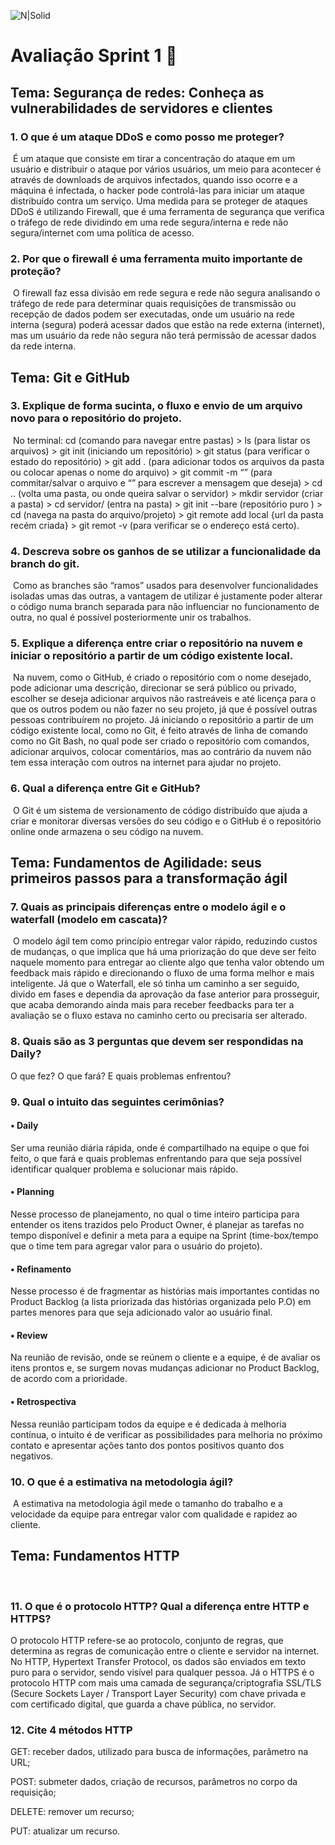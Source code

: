 ![N|Solid](https://apn-portal--c.na211.content.force.com/servlet/servlet.ImageServer?id=0158a000005eHP3AAM&oid=00DE0000000c48tMAA)

# Avaliação Sprint 1  📝





## Tema: Segurança de redes: Conheça as vulnerabilidades de servidores e clientes 



### 1. O que é um ataque DDoS e como posso me proteger?

​	É um ataque que consiste em tirar a concentração do ataque em um usuário e distribuir o ataque por vários usuários, um meio para acontecer é através de downloads de arquivos infectados, quando isso ocorre e a máquina é infectada, o hacker pode controlá-las para iniciar um ataque distribuído contra um serviço.  Uma medida para se proteger de ataques DDoS é utilizando Firewall, que é uma ferramenta de segurança que verifica o tráfego de rede dividindo em uma rede segura/interna e rede não segura/internet com uma política de acesso.

### 2. Por que o firewall é uma ferramenta muito importante de proteção?

​	O firewall faz essa divisão em rede segura e rede não segura analisando o tráfego de rede para determinar quais requisições de transmissão ou recepção de dados podem ser executadas, onde um usuário na rede interna (segura) poderá acessar dados que estão na rede externa (internet), mas um usuário da rede não segura não terá permissão de acessar dados da rede interna.



## Tema: Git e GitHub 



### 3. Explique de forma sucinta, o fluxo e envio de um arquivo novo para o repositório do projeto.

​	No terminal: cd (comando para navegar entre pastas) > ls (para listar os arquivos) > git init (iniciando um repositório) > git status (para verificar o estado do repositório) > git add . (para adicionar todos os arquivos da pasta ou colocar apenas o nome do arquivo) > git commit -m “” (para commitar/salvar o arquivo e “” para escrever a mensagem que deseja) > cd .. (volta uma pasta, ou onde queira salvar o servidor) > mkdir servidor (criar a pasta) > cd servidor/ (entra na pasta) >  git init --bare (repositório puro ) > cd (navega na pasta do arquivo/projeto) > git remote add local {url da pasta recém criada} > git remot -v (para verificar se o endereço está certo).

### 4. Descreva sobre os ganhos de se utilizar a funcionalidade da branch do git.

​	Como as branches são “ramos” usados para desenvolver funcionalidades isoladas umas das outras, a vantagem de utilizar é justamente poder alterar o código numa branch separada para não influenciar no funcionamento de outra, no qual é possível posteriormente unir os trabalhos. 

### 5. Explique a diferença entre criar o repositório na nuvem e iniciar o repositório a partir de um código existente local.

​	Na nuvem, como o GitHub, é criado o repositório com o nome desejado, pode adicionar uma descrição, direcionar se será público ou privado, escolher se deseja adicionar arquivos não rastreáveis e até licença para o que os outros podem ou não fazer no seu projeto, já que é possível outras pessoas contribuírem no projeto. Já iniciando o repositório a partir de um código existente local, como no Git, é feito através de linha de comando como no Git Bash, no qual pode ser criado o repositório com comandos, adicionar arquivos, colocar comentários, mas ao contrário da nuvem não tem essa interação com outros na internet para ajudar no projeto.

### 6. Qual a diferença entre Git e GitHub?

​	O Git é um sistema de versionamento de código distribuído que ajuda a criar e monitorar diversas versões do seu código e o GitHub é o repositório online onde armazena o seu código na nuvem. 



## Tema: Fundamentos de Agilidade: seus primeiros passos para a transformação ágil 



### 7. Quais as principais diferenças entre o modelo ágil e o waterfall (modelo em cascata)?

​	O modelo ágil tem como princípio entregar valor rápido, reduzindo custos de mudanças, o que implica que há uma priorização do que deve ser feito naquele momento para entregar ao cliente algo que tenha valor obtendo um feedback mais rápido e direcionando o fluxo de uma forma melhor e mais inteligente. Já que o Waterfall, ele só tinha um caminho a ser seguido, divido em fases e dependia da aprovação da fase anterior para prosseguir, que acaba demorando ainda mais para receber feedbacks para ter a avaliação se o fluxo estava no caminho certo ou precisaria ser alterado. 

### 8. Quais são as 3 perguntas que devem ser respondidas na Daily?

O que fez? O que fará? E quais problemas enfrentou? 

### 9. Qual o intuito das seguintes cerimônias?

#### • Daily

Ser uma reunião diária rápida, onde é compartilhado na equipe o que foi feito, o que fará e quais problemas enfrentando para que seja possível identificar qualquer problema e solucionar mais rápido.

#### • Planning

Nesse processo de planejamento, no qual o time inteiro participa para entender os itens trazidos pelo Product Owner, é planejar as tarefas no tempo disponível e definir a meta para a equipe na Sprint (time-box/tempo que o time tem para agregar valor para o usuário do projeto). 

#### • Refinamento

Nesse processo é de fragmentar as histórias mais importantes contidas no Product Backlog (a lista priorizada das histórias organizada pelo P.O) em partes menores para que seja adicionado valor ao usuário final.

#### • Review

Na reunião de revisão, onde se reúnem o cliente e a equipe, é de  avaliar os itens prontos e, se surgem novas mudanças adicionar no Product Backlog, de acordo com a prioridade.

#### • Retrospectiva

Nessa reunião participam todos da equipe e é dedicada à melhoria contínua, o intuito é de verificar as possibilidades para melhoria no próximo contato e apresentar ações tanto dos pontos positivos quanto dos negativos.

### 10. O que é a estimativa na metodologia ágil?

​	A estimativa na metodologia ágil mede o tamanho do trabalho e a velocidade da equipe para entregar valor com qualidade e rapidez ao cliente.



## Tema: Fundamentos HTTP

​	

### 11. O que é o protocolo HTTP? Qual a diferença entre HTTP e HTTPS?

O protocolo HTTP refere-se ao protocolo, conjunto de regras, que determina as regras de comunicação entre o cliente e servidor na internet. No HTTP, Hypertext Transfer Protocol, os dados são enviados em texto puro para o servidor, sendo visível para qualquer pessoa. Já o HTTPS é o protocolo HTTP com mais uma camada de segurança/criptografia SSL/TLS (Secure Sockets Layer / Transport Layer Security) com chave privada e com certificado digital, que guarda a chave pública, no servidor.

### 12. Cite 4 métodos HTTP

GET: receber dados, utilizado para busca de informações, parâmetro na URL;

POST: submeter dados, criação de recursos, parâmetros no corpo da requisição;

DELETE: remover um recurso;

PUT: atualizar um recurso.
